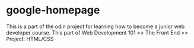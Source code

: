 # google-homepage
This is a part of the odin project for learning how to become a junior web developer course.
This part of Web Development 101 >> The Front End >> Project: HTML/CSS
